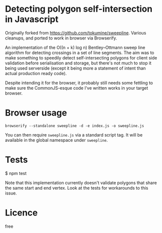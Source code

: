 Detecting polygon self-intersection in Javascript
============================================

Originally forked from https://github.com/tokumine/sweepline. Various cleanups, and ported to work in browser via Browserify.

An implementation of the O((n + k) log n) Bentley–Ottmann sweep line algorithm for detecting crossings in a set of line segments. The aim was to make something to speedily detect self-intersecting polygons for client side validation before serialisation and storage, but there's not much to stop it being used serverside (except it being more a statement of intent than actual production ready code).  

Despite intending it for the browser, it probably still needs some fettling to make sure the CommonJS-esque code I've written works in your target browser.

Browser usage
==============

`browserify --standalone sweepline -d -e index.js -o sweepline.js`

You can then require `sweepline.js` via a standard script tag. It will be available in the global namespace under `sweepline`.

Tests
======
$ npm test

Note that this implementation currently doesn't validate polygons that share the same start and end vertex. Look at the tests for workarounds to this issue.


Licence
========
free
